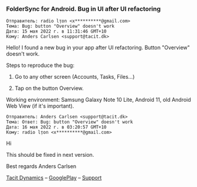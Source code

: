 ### FolderSync for Android. Bug in UI after UI refactoring
```
Отправитель: radio lᴉon <x**********@gmail.com>
Тема: Bug: button "Overview" doesn't work
Дата: 15 мая 2022 г. в 11:31:46 GMT+10
Кому: Anders Carlsen <support@tacit.dk>
```
Hello! I found a new bug in your app after UI refactoring. Button "Overview" doesn't work.


Steps to reproduce the bug:

1. Go to any other screen (Accounts, Tasks, Files...)

2. Tap on the button Overview.


Working environment: Samsung Galaxy Note 10 Lite, Android 11, old Android Web View (if it's important).

```
Отправитель: Anders Carlsen <support@tacit.dk>
Тема: Ответ: Bug: button "Overview" doesn't work
Дата: 16 мая 2022 г. в 03:20:57 GMT+10
Кому: radio lᴉon <x**********@gmail.com>
```
Hi

This should be fixed in next version.

Best regards
Anders Carlsen

[Tacit Dynamics](www.tacit.dk) – [GooglePlay](https://play.google.com/store/apps/developer?id=Tacit%20Dynamics/) – [Support](https://www.tacit.dk/support/)
